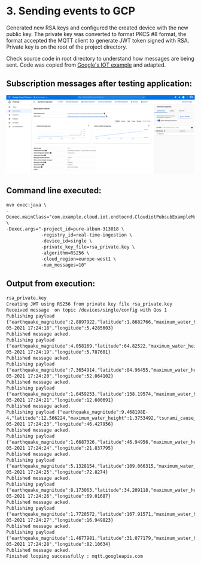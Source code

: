 # 3. Sending events to GCP

Generated new RSA keys and configured the created device with the new public key. The private key was converted to format
PKCS #8  format, the format accepted the MQTT client to generate JWT token signed with RSA. Private key is on the root of the
project directory.

Check source code in root directory to understand how messages are being sent. Code was copied from 
[Google's IOT example](https://github.com/GoogleCloudPlatform/java-docs-samples/tree/master/iot/api-client/end-to-end-example)
and adapted.

## Subscription messages after testing application:
![Subscription screenshot](./messages.png)

## Command line executed:
    mvn exec:java \
    -Dexec.mainClass="com.example.cloud.iot.endtoend.CloudiotPubsubExampleMqttDevice" \
    -Dexec.args="-project_id=pure-album-313018 \
                 -registry_id=real-time-ingestion \
                 -device_id=single \
                 -private_key_file=rsa_private.key \
                 -algorithm=RS256 \
                 -cloud_region=europe-west1 \
                 -num_messages=10"

## Output from execution:
    rsa_private.key
    Creating JWT using RS256 from private key file rsa_private.key
    Received message  on topic /devices/single/config with Qos 1
    Publishing payload {"earthquake_magnitude":2.8897922,"latitude":1.8682766,"maximum_water_height":0.0676834,"tsunami_cause_code":9,"tsunami_event_validity":4,"timestamp":"14-05-2021 17:24:18","longitude":5.4285603}
    Published message acked.
    Publishing payload {"earthquake_magnitude":4.058169,"latitude":64.82522,"maximum_water_height":1.2343225,"tsunami_cause_code":8,"tsunami_event_validity":2,"timestamp":"14-05-2021 17:24:19","longitude":5.787601}
    Published message acked.
    Publishing payload {"earthquake_magnitude":7.3654914,"latitude":84.96455,"maximum_water_height":0.7026715,"tsunami_cause_code":3,"tsunami_event_validity":2,"timestamp":"14-05-2021 17:24:20","longitude":52.064102}
    Published message acked.
    Publishing payload {"earthquake_magnitude":1.0459253,"latitude":138.19574,"maximum_water_height":1.608633,"tsunami_cause_code":11,"tsunami_event_validity":3,"timestamp":"14-05-2021 17:24:21","longitude":12.600691}
    Published message acked.
    Publishing payload {"earthquake_magnitude":9.468198E-4,"latitude":12.566224,"maximum_water_height":1.3753492,"tsunami_cause_code":0,"tsunami_event_validity":4,"timestamp":"14-05-2021 17:24:23","longitude":46.427956}
    Published message acked.
    Publishing payload {"earthquake_magnitude":1.6687326,"latitude":46.94956,"maximum_water_height":0.5041598,"tsunami_cause_code":2,"tsunami_event_validity":0,"timestamp":"14-05-2021 17:24:24","longitude":21.837795}
    Published message acked.
    Publishing payload {"earthquake_magnitude":5.1328154,"latitude":109.066315,"maximum_water_height":0.6229983,"tsunami_cause_code":5,"tsunami_event_validity":1,"timestamp":"14-05-2021 17:24:25","longitude":72.8274}
    Published message acked.
    Publishing payload {"earthquake_magnitude":8.173063,"latitude":34.209118,"maximum_water_height":2.9020538,"tsunami_cause_code":9,"tsunami_event_validity":0,"timestamp":"14-05-2021 17:24:26","longitude":69.01687}
    Published message acked.
    Publishing payload {"earthquake_magnitude":1.7720572,"latitude":167.91571,"maximum_water_height":0.16162223,"tsunami_cause_code":11,"tsunami_event_validity":4,"timestamp":"14-05-2021 17:24:27","longitude":16.949823}
    Published message acked.
    Publishing payload {"earthquake_magnitude":1.4677981,"latitude":31.077179,"maximum_water_height":0.15548748,"tsunami_cause_code":6,"tsunami_event_validity":2,"timestamp":"14-05-2021 17:24:28","longitude":82.10634}
    Published message acked.
    Finished looping successfully : mqtt.googleapis.com